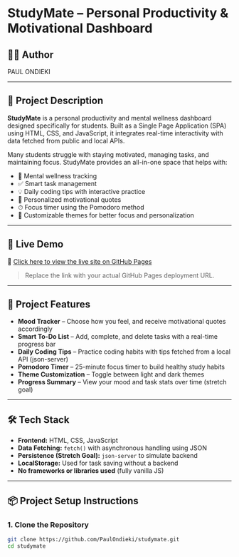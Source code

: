 # StudyMate – Personal Productivity & Motivational Dashboard

## 👩‍💻 Author
  PAUL ONDIEKI

---

## 📖 Project Description

**StudyMate** is a personal productivity and mental wellness dashboard designed specifically for students. Built as a Single Page Application (SPA) using HTML, CSS, and JavaScript, it integrates real-time interactivity with data fetched from public and local APIs.

Many students struggle with staying motivated, managing tasks, and maintaining focus. StudyMate provides an all-in-one space that helps with:

- 🧠 Mental wellness tracking  
- ✅ Smart task management  
- 💡 Daily coding tips with interactive practice  
- 💬 Personalized motivational quotes  
- ⏱ Focus timer using the Pomodoro method  
- 🎨 Customizable themes for better focus and personalization

---

## 🚀 Live Demo

🔗 [Click here to view the live site on GitHub Pages](https://github.com/PaulOndieki/Phase-1-Project.git)

> Replace the link with your actual GitHub Pages deployment URL.

---

## 📂 Project Features

- **Mood Tracker** – Choose how you feel, and receive motivational quotes accordingly
- **Smart To-Do List** – Add, complete, and delete tasks with a real-time progress bar
- **Daily Coding Tips** – Practice coding habits with tips fetched from a local API (json-server)
- **Pomodoro Timer** – 25-minute focus timer to build healthy study habits
- **Theme Customization** – Toggle between light and dark themes
- **Progress Summary** – View your mood and task stats over time (stretch goal)

---

## 🛠 Tech Stack

- **Frontend:** HTML, CSS, JavaScript
- **Data Fetching:** `fetch()` with asynchronous handling using JSON
- **Persistence (Stretch Goal):** `json-server` to simulate backend
- **LocalStorage:** Used for task saving without a backend
- **No frameworks or libraries used** (fully vanilla JS)

---

## 📦 Project Setup Instructions

### 1. Clone the Repository

```bash
git clone https://github.com/PaulOndieki/studymate.git
cd studymate
